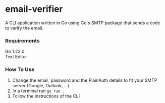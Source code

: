 # email-verifier
A CLI application written in Go using Go's SMTP package that sends a code to verify the email.

### Requirements
Go 1.22.0 <br>
Text Editor

### How To Use
1. Change the email, password and the PlainAuth details to fit your SMTP server (Google, Outlook, ...)
2. In a terminal run ```go run .```
3. Follow the instructions of the CLI
